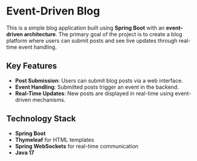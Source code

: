 # Event-Driven Blog

This is a simple blog application built using **Spring Boot** with an **event-driven architecture**. The primary goal of the project is to create a blog platform where users can submit posts and see live updates through real-time event handling.

## Key Features
- **Post Submission**: Users can submit blog posts via a web interface.
- **Event Handling**: Submitted posts trigger an event in the backend.
- **Real-Time Updates**: New posts are displayed in real-time using event-driven mechanisms.

## Technology Stack
- **Spring Boot**
- **Thymeleaf** for HTML templates
- **Spring WebSockets** for real-time communication
- **Java 17**
